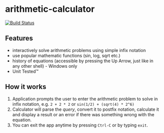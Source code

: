 # arithmetic-calculator
[![Build Status](https://travis-ci.com/arutkowski00/arithmetic-calculator.svg?token=LPWwjrTctXcG7aKHsrMK&branch=master)](https://travis-ci.com/arutkowski00/arithmetic-calculator)

## Features
- interactively solve arithmetic problems using simple infix notation
- use popular mathematic functions (sin,  log,  sqrt etc.)
- history of equations (accessible by pressing the Up Arrow, just like in any other shell) - Windows only
- Unit Tested™

## How it works
1. Application prompts the user to enter the arithmetic problem to solve in infix notation, e.g. `2 + 2 * 2` or `sin(1/2) + (sqrt(4) * 2^6)`
2. Calculator will parse the _query_, convert it to postfix notation, calculate it and display a result or an error if there was something wrong with the equation.
3. You can exit the app anytime by pressing `Ctrl-C` or by typing `exit`.
